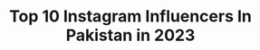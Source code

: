 ---
title: Top 10 Instagram Influencers In Pakistan in 2023
description: >-
  Find top Instagram influencers in Pakistan in 2023. Most popular hashtags: #fashion #instadaily #fashionblogger #blogger.
platform: Instagram
hits: 38
text_top: See the most popular Instagram profiles on inBeat.
text_bottom: Our search engine has 38 Instagram influencers like this in Pakistan for you to pitch.
profiles:
  - username: "aleenasheikh._"
    fullname: >-
      Aleena Sheikh
    bio: >-
      🔴Fashion and Style influencer!💃 🔶️Anesthesia technologist.💉💊 📍Lahore, Pakistan.🇵🇰 📩Dm for PR and collaborations
    location: "Pakistan"
    followers: 19724
    engagement: 519
    commentsToLikes: 0.066989
    id: ck1348px4v9nm0i19t309k4m9
    verified: false
    hashtags: "#fashion, #aleenasheikh, #fashionblogger, #black"
  - username: "umamaismailkhan"
    fullname: >-
      Umama Ismail Khan
    bio: >-
      Content Creator - Vocalist - Painter Dm or Email for PR||Collabs📍🇵🇰 Makeup artist @umamakhansmakeupstudio ArtWork: @umamasart
    location: "Pakistan"
    followers: 127366
    engagement: 321
    commentsToLikes: 0.078037
    id: ck0w531k11n1h0i19dpyyoxlf
    verified: false
    hashtags: "#moreopenhairdays, #surfexcel, #pantenepakistan, #pantenefreedomhair"
  - username: "fasi.asad"
    fullname: >-
      Fasi Asad | Lahore 🇵🇰
    bio: >-
      Fashion | Portraits | Weddings | Retoucher DM for PR/Paid Promotions Youtube & Presets 🔽
    location: "Pakistan"
    followers: 12833
    engagement: 752
    commentsToLikes: 0.094957
    id: ck15qohm33v8d0i19tqsfh5ta
    verified: false
    hashtags: "#pursuitofportraits, #earth, #portraitpage, #777luckyfish"
  - username: "muahamb"
    fullname: >-
      Maham Waseem Bokhari
    bio: >-
      🇵🇰 SKT 💄Makeup enthusiast 💃🏻 Follow @makeupbymahamwb for client work 📩 info.muahamb@gmail.com
    location: "Pakistan"
    followers: 3302
    engagement: 1871
    commentsToLikes: 0.208277
    id: ck14gjx755lo20i19mu7y7brx
    verified: false
    hashtags: "#colorpopme, #muasfam, #morphe, #watermelonmakeup"
  - username: "zainabshabbirofficial"
    fullname: >-
      𝐙𝐚𝐢𝐧𝐚𝐛 𝐒𝐡𝐚𝐛𝐛𝐢𝐫
    bio: >-
      Actress - Fantasizer 🌟🇵🇰🌟 Watch Mehar Posh every friday 8pm only on Geo
    location: "Pakistan"
    followers: 245206
    engagement: 402
    commentsToLikes: 0.013995
    id: ck15tuyktk1740i1921j7at18
    verified: false
    hashtags: "#eidday3, #2ndoutfit, #eidday2, #zainabshabbir"
  - username: "sairoz"
    fullname: >-
      Syra Yousuf
    bio: >-
      Actor 🇵🇰
    location: "Pakistan"
    followers: 1567559
    engagement: 471
    commentsToLikes: 0.008442
    id: ck0w2bpjtnk4s0i19deu0gzmo
    verified: true
    hashtags: "#ultimatefun, #softonhands, #ultrafunction, #oppof17pro"
  - username: "_haymur.fans"
    fullname: >-
      haymurian❤
    bio: >-
      Haymur fan page💕 Craziest fan of; @_burakdeniz @handemiyy
    location: "Pakistan"
    followers: 6980
    engagement: 1756
    commentsToLikes: 0.003622
    id: ck13bb2k1ukmy0i1901ovxfnw
    verified: false
    hashtags: "#murat, #pyarlafzonmeinkahan, #best, #hayatuzunsirsalmaz"
  - username: "ridaaasimislam"
    fullname: >-
      Rida Aasim Islam
    bio: >-
      Co-founder @bekaar_films Fashion | YouTube | Travel 🇵🇰 🇸🇦 🇦🇿 🇦🇪 🇹🇭 🇹🇷 🇧🇭 👇 SHAKI SHAGUFTA 👇
    location: "Pakistan"
    followers: 58941
    engagement: 599
    commentsToLikes: 0.011089
    id: ck0w4ovhxzntd0i19dhfmb23g
    verified: false
    hashtags: "#travelblogger, #travelvlogger, #traveldiaries, #influencer"
  - username: "asimmehmoodofficial"
    fullname: >-
      A S I M    M E H M O O D
    bio: >-
      🇵🇰 Twitter: Asimtheactor
    location: "Pakistan"
    followers: 79906
    engagement: 192
    commentsToLikes: 0.033176
    id: ck0w36myirujb0i193dzed90r
    verified: false
    hashtags: "#photooftheday, #beautiful, #pakistan, #showbiz"
  - username: "mysterylahore"
    fullname: >-
      FATIMA
    bio: >-
      23🎂 Lahore/Riyadh 🇵🇰 🇸🇦 A girl who loves to dressup and show off👗🙈 Makeup freak💄 Foodie🍟🍕 BBA 👩‍🎓(UMT) For Paid promotions, PR and collab 💌 DM
    location: "Pakistan"
    followers: 21478
    engagement: 639
    commentsToLikes: 0.045343
    id: ck14iidvzfk0c0i19p1djn16w
    verified: false
    hashtags: "#instalike, #ootdfashion, #fallfashion, #riyadhfashion"
---